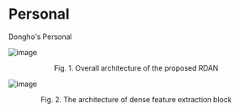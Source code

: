 # Personal
Dongho's Personal

![image](https://github.com/LeeDongho-ISPL/Personal/assets/101514571/645cd55a-e285-4813-a2db-11a14b5ebb38)
 <div align="center"> Fig. 1. Overall architecture of the proposed RDAN </div>

![image](https://github.com/LeeDongho-ISPL/Personal/assets/101514571/175ab437-be1c-4c01-8bdd-8ea9a59437cd)
<div align="center"> Fig. 2. The architecture of dense feature extraction block </div>
